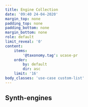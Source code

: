 ```yaml
---
title: Engine Collection
date: '09:40 24-04-2020'
margin_top: none
padding_top: none
padding_bottom: none
margin_bottom: none
role: default
limit_reveal: '0'
content:
    items: 
        '@taxonomy.tag': ucase-pr
    order:
        by: default
        dir: asc
    limit: '16'
body_classes: 'use-case custom-list'
---
```

## Synth-engines
<br>
